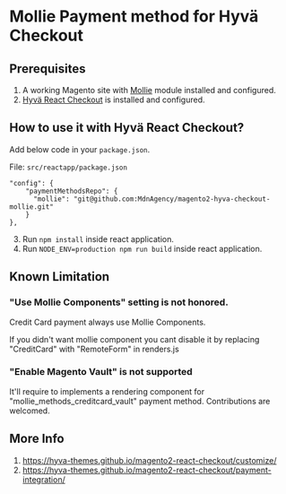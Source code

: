 # Mollie Payment method for Hyvä Checkout

## Prerequisites

1. A working Magento site with [Mollie](https://github.com/mollie/magento2) module installed and configured.
2. [Hyvä React Checkout](https://github.com/hyva-themes/magento2-react-checkout) is installed and configured.

## How to use it with Hyvä React Checkout?

Add below code in your `package.json`.

File: `src/reactapp/package.json`

```
"config": {
    "paymentMethodsRepo": {
      "mollie": "git@github.com:MdnAgency/magento2-hyva-checkout-mollie.git"
    }
},
```

3. Run `npm install` inside react application.
4. Run `NODE_ENV=production npm run build` inside react application.

## Known Limitation 

### "Use Mollie Components" setting is not honored. 

Credit Card payment always use Mollie Components. 

If you didn't want mollie component you cant disable it by replacing "CreditCard" with "RemoteForm" in renders.js

### "Enable Magento Vault" is not supported 

It'll require to implements a rendering component for "mollie_methods_creditcard_vault" payment method. Contributions are welcomed. 

## More Info
1. https://hyva-themes.github.io/magento2-react-checkout/customize/
2. https://hyva-themes.github.io/magento2-react-checkout/payment-integration/
